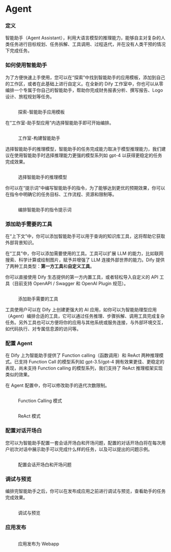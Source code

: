 # Agent

### 定义

智能助手（Agent Assistant），利用大语言模型的推理能力，能够自主对复杂的人类任务进行目标规划、任务拆解、工具调用、过程迭代，并在没有人类干预的情况下完成任务。

### 如何使用智能助手

为了方便快速上手使用，您可以在“探索”中找到智能助手的应用模板，添加到自己的工作区，或者在此基础上进行自定义。在全新的 Dify 工作室中，你也可以从零编排一个专属于你自己的智能助手，帮助你完成财务报表分析、撰写报告、Logo 设计、旅程规划等任务。

<figure><img src="../../.gitbook/assets/image (1) (1) (1) (1) (1) (1) (1) (1) (1) (1) (1) (1) (1) (1) (1) (1) (1) (1) (1).png" alt=""><figcaption><p>探索-智能助手应用模板</p></figcaption></figure>

在“工作室-助手型应用”内选择智能助手即可开始编排。

<figure><img src="../../.gitbook/assets/image (2) (1) (1) (1) (1) (1) (1) (1) (1) (1) (1) (1).png" alt=""><figcaption><p>工作室-构建智能助手</p></figcaption></figure>

选择智能助手的推理模型，智能助手的任务完成能力取决于模型推理能力，我们建议在使用智能助手时选择推理能力更强的模型系列如 gpt-4 以获得更稳定的任务完成效果。

<figure><img src="../../.gitbook/assets/image (5) (1) (1) (1).png" alt=""><figcaption><p>选择智能助手的推理模型</p></figcaption></figure>

你可以在“提示词”中编写智能助手的指令，为了能够达到更优的预期效果，你可以在指令中明确它的任务目标、工作流程、资源和限制等。

<figure><img src="../../.gitbook/assets/image (2) (1) (1) (1) (1) (1) (1) (1) (1) (1) (1) (1) (1).png" alt=""><figcaption><p>编排智能助手的指令提示词</p></figcaption></figure>

### 添加助手需要的工具

在“上下文”中，你可以添加智能助手可以用于查询的知识库工具，这将帮助它获取外部背景知识。

在“工具”中，你可以添加需要使用的工具。工具可以扩展 LLM 的能力，比如联网搜索、科学计算或绘制图片，赋予并增强了 LLM 连接外部世界的能力。Dify 提供了两种工具类型：**第一方工具**和**自定义工具**。

你可以直接使用 Dify 生态提供的第一方内置工具，或者轻松导入自定义的 API 工具（目前支持 OpenAPI / Swagger 和 OpenAI Plugin 规范）。

<figure><img src="../../.gitbook/assets/image (3) (1) (1) (1) (1) (1) (1) (1) (1) (1) (1).png" alt=""><figcaption><p>添加助手需要的工具</p></figcaption></figure>

工具使用户可以在 Dify 上创建更强大的 AI 应用，如你可以为智能助理型应用（Agent）编排合适的工具，它可以通过任务推理、步骤拆解、调用工具完成复杂任务。另外工具也可以方便将你的应用与其他系统或服务连接，与外部环境交互，如代码执行、对专属信息源的访问等。

### 配置 Agent

在 Dify 上为智能助手提供了 Function calling（函数调用）和 ReAct 两种推理模式。已支持 Function Call 的模型系列如 gpt-3.5/gpt-4 拥有效果更佳、更稳定的表现，尚未支持 Function calling 的模型系列，我们支持了 ReAct 推理框架实现类似的效果。

在 Agent 配置中，你可以修改助手的迭代次数限制。

<figure><img src="../../.gitbook/assets/image (11) (1).png" alt=""><figcaption><p>Function Calling 模式</p></figcaption></figure>

<figure><img src="../../.gitbook/assets/image (13) (1).png" alt=""><figcaption><p>ReAct 模式</p></figcaption></figure>

### 配置对话开场白

您可以为智能助手配置一套会话开场白和开场问题，配置的对话开场白将在每次用户初次对话中展示助手可以完成什么样的任务，以及可以提出的问题示例。

<figure><img src="../../.gitbook/assets/image (4) (1) (1) (1) (1) (1) (1) (1).png" alt=""><figcaption><p>配置会话开场白和开场问题</p></figcaption></figure>

### 调试与预览

编排完智能助手之后，你可以在发布成应用之前进行调试与预览，查看助手的任务完成效果。

<figure><img src="../../.gitbook/assets/image (7) (1) (1).png" alt=""><figcaption><p>调试与预览</p></figcaption></figure>

### 应用发布

<figure><img src="../../.gitbook/assets/image (8) (1) (1).png" alt=""><figcaption><p>应用发布为 Webapp</p></figcaption></figure>

